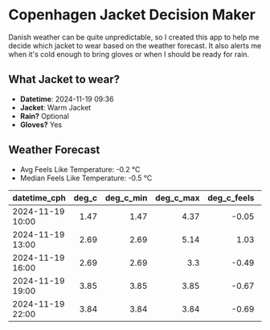 
# Copenhagen Jacket Decision Maker

Danish weather can be quite unpredictable, so I created this app to help me decide which jacket to wear based on the weather forecast. 
It also alerts me when it's cold enough to bring gloves or when I should be ready for rain.

## What Jacket to wear?

- **Datetime**: 2024-11-19 09:36
- **Jacket**: Warm Jacket
- **Rain?** Optional
- **Gloves?** Yes

## Weather Forecast
- Avg Feels Like Temperature: -0.2 °C
- Median Feels Like Temperature: -0.5 °C

| datetime_cph     |   deg_c |   deg_c_min |   deg_c_max |   deg_c_feels | weather   | wind   | rain   |
|:-----------------|--------:|------------:|------------:|--------------:|:----------|:-------|:-------|
| 2024-11-19 10:00 |    1.47 |        1.47 |        4.37 |         -0.05 | Clouds    | Low    | None   |
| 2024-11-19 13:00 |    2.69 |        2.69 |        5.14 |          1.03 | Rain      | Low    | Low    |
| 2024-11-19 16:00 |    2.69 |        2.69 |        3.3  |         -0.49 | Rain      | Low    | Low    |
| 2024-11-19 19:00 |    3.85 |        3.85 |        3.85 |         -0.67 | Snow      | Medium | None   |
| 2024-11-19 22:00 |    3.84 |        3.84 |        3.84 |         -0.69 | Snow      | Medium | None   |
        